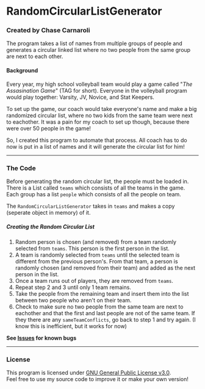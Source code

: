 # RandomCircularListGenerator
### Created by Chase Carnaroli
The program takes a list of names from multiple groups of people and generates a circular linked list where no two people from the same group are next to each other.

#### Background
Every year, my high school volleyball team would play a game called "*The Assasination Game*" (TAG for short).
Everyone in the volleyball program would play together: Varsity, JV, Novice, and Stat Keepers.

To set up the game, our coach would take everyone's name and make a big randomized circular list, where no two kids from the same team were next to eachother.
It was a pain for my coach to set up though, because there were over 50 people in the game!

So, I created this program to automate that process. 
All coach has to do now is put in a list of names and it will generate the circular list for him!

---
### The Code
Before generating the random circular list, the people must be loaded in.
There is a List called ```teams``` which consists of all the teams in the game.
Each group has a list ```people``` which consists of all the people on team.

The ```RandomCircularListGenerator``` takes in ```teams``` and makes a copy (seperate object in memory) of it.

##### Creating the Random Circular List
1. Random person is chosen (and removed) from a team randomly selected from ```teams```. This person is the first person in the list.
2. A team is randomly selected from ```teams``` until the selected team is different from the previous person's. From that team, a person is randomly chosen (and removed from their team) and added as the next person in the list.
3. Once a team runs out of players, they are removed from ```teams```.
4. Repeat step 2 and 3 until only 1 team remains.
5. Take the people from the remaining team and insert them into the list between two people who aren't on their team.
6. Check to make sure no two people from the same team are next to eachother and that the first and last people are not of the same team. If they there are any ```sameTeamConflicts```, go back to step 1 and try again. (I know this is inefficient, but it works for now)

**See [Issues](https://github.com/ChaseC99/RandomCircularListGenerator/issues) for known bugs**

---
### License
This program is licensed under [GNU General Public License v3.0](https://www.gnu.org/licenses/gpl-3.0.en.html "License Information").  
Feel free to use my source code to improve it or make your own version!
